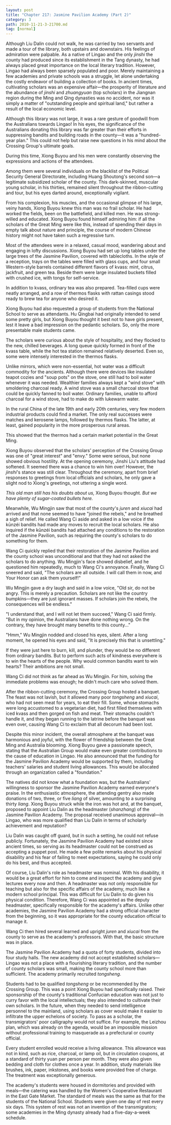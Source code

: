 ```yaml
---
layout: post
title: "Chapter 217: Jasmine Pavilion Academy (Part 2)"
category: 3
path: 2010-11-21-3-21700.md
tag: [normal]
---
```


Although Liu Dalin could not walk, he was carried by two servants and made a tour of the library, both upstairs and downstairs. His feelings of admiration were palpable. As a native of Lingao and the only *jinshi* the county had produced since its establishment in the Tang dynasty, he had always placed great importance on the local literary tradition. However, Lingao had always been sparsely populated and poor. Merely maintaining a few academies and private schools was a struggle, let alone undertaking the costly endeavor of building a collection of books. In ancient times, cultivating scholars was an expensive affair—the prosperity of literature and the abundance of *jinshi* and *zhuangyuan* (top scholars) in the Jiangnan region during the Ming and Qing dynasties was no accident, nor was it simply a matter of "outstanding people and spiritual land," but rather a result of the local economic level.

Although this library was not large, it was a rare gesture of goodwill from the Australians towards Lingao! In his eyes, the significance of the Australians donating this library was far greater than their efforts in suppressing bandits and building roads in the county—it was a "hundred-year plan." This could not help but raise new questions in his mind about the Crossing Group's ultimate goals.

During this time, Xiong Buyou and his men were constantly observing the expressions and actions of the attendees.

Among them were several individuals on the blacklist of the Political Security General Directorate, including Huang Shoutong's second son—a legitimate subsidized scholar of the county. This dark-skinned, muscular young scholar, in his thirties, remained silent throughout the ribbon-cutting and tour, but his eyes darted around, exceptionally vigilant.

From his complexion, his muscles, and the occasional glimpse of his large, veiny hands, Xiong Buyou knew this man was no frail scholar. He had worked the fields, been on the battlefield, and killed men. He was strong-willed and educated. Xiong Buyou found himself admiring him: if all the scholars of the Great Ming were like this, instead of spending their days in empty talk about nature and principle, the course of modern Chinese history might not have taken such a regressive turn.

Most of the attendees were in a relaxed, casual mood, wandering about and engaging in lofty discussions. Xiong Buyou had set up long tables under the large trees of the Jasmine Pavilion, covered with tablecloths. In the style of a reception, trays on the tables were filled with glass cups, and four small Western-style barrels contained different flavors of kvass: mint, citrus, jackfruit, and green tea. Beside them were large insulated buckets filled with crushed ice, with tongs for self-service.

In addition to kvass, ordinary tea was also prepared. Tea-filled cups were neatly arranged, and a row of thermos flasks with rattan casings stood ready to brew tea for anyone who desired it.

Xiong Buyou had also requested a group of students from the National School to serve as attendants. Hu Qingbai had originally intended to send some pretty girls, but Xiong Buyou thought it best not to have girls present, lest it leave a bad impression on the pedantic scholars. So, only the more presentable male students came.

The scholars were curious about the style of hospitality, and they flocked to the new, chilled beverages. A long queue quickly formed in front of the kvass table, while the hot tea station remained relatively deserted. Even so, some were intensely interested in the thermos flasks.

Unlike mirrors, which were non-essential, hot water was a difficult commodity for the ancients. Although there were devices like insulated teapot cozies and "soup pots" on the stove, one still had to boil water whenever it was needed. Wealthier families always kept a "wind stove" with smoldering charcoal ready. A wind stove was a small charcoal stove that could be quickly fanned to boil water. Ordinary families, unable to afford charcoal for a wind stove, had to make do with lukewarm water.

In the rural China of the late 19th and early 20th centuries, very few modern industrial products could find a market. The only real successes were matches and kerosene lamps, followed by thermos flasks. The latter, at least, gained popularity in the more prosperous rural areas.

This showed that the thermos had a certain market potential in the Great Ming.

Xiong Buyou observed that the scholars' perception of the Crossing Group was one of "great interest" and "envy." Some were serious, but none showed obvious hostility. At the opening ceremony, Jinshi Liu's attitude had softened. It seemed there was a chance to win him over! However, the *jinshi*'s stance was still clear. Throughout the ceremony, apart from brief responses to greetings from local officials and scholars, he only gave a slight nod to Xiong's greetings, not uttering a single word.

*This old man still has his doubts about us,* Xiong Buyou thought. *But we have plenty of sugar-coated bullets here.*

Meanwhile, Wu Mingjin saw that most of the county's *juren* and *xiucai* had arrived and that none seemed to have "joined the rebels," and he breathed a sigh of relief. He called Wang Ci aside and asked in a low voice if the kūnzéi bandits had made any moves to recruit the local scholars. He also inquired if the kūnzéi bandits had attached any conditions to the restoration of the Jasmine Pavilion, such as requiring the county's scholars to do something for them.

Wang Ci quickly replied that their restoration of the Jasmine Pavilion and the county school was unconditional and that they had not asked the scholars to do anything. Wu Mingjin's face showed disbelief, and he questioned him repeatedly, much to Wang Ci's annoyance. Finally, Wang Ci sneered and said, "The scholars are all outside. I will call them in now, and Your Honor can ask them yourself!"

Wu Mingjin gave a dry laugh and said in a low voice, "Old sir, do not be angry. This is merely a precaution. Scholars are not like the country bumpkins—they are just ignorant masses. If scholars join the rebels, the consequences will be endless."

"I understand that, and I will not let them succeed," Wang Ci said firmly. "But in my opinion, the Australians have done nothing wrong. On the contrary, they have brought many benefits to this county..."

"Hmm," Wu Mingjin nodded and closed his eyes, silent. After a long moment, he opened his eyes and said, "It is precisely this that is unsettling."

If they were just here to burn, kill, and plunder, they would be no different from ordinary bandits. But to perform such acts of kindness everywhere is to win the hearts of the people. Why would common bandits want to win hearts? Their ambitions are not small.

Wang Ci did not think as far ahead as Wu Mingjin. For him, solving the immediate problems was enough; he didn't much care who solved them.

After the ribbon-cutting ceremony, the Crossing Group hosted a banquet. The feast was not lavish, but it allowed many poor *tongsheng* and *xiucai*, who had not seen meat for years, to eat their fill. Some, whose stomachs were long accustomed to a vegetarian diet, had first filled themselves with iced kvass and then gorged on fish and meat. Their stomachs couldn't handle it, and they began running to the latrine before the banquet was even over, causing Wang Ci to exclaim that all decorum had been lost.

Despite this minor incident, the overall atmosphere at the banquet was harmonious and joyful, with the flower of friendship between the Great Ming and Australia blooming. Xiong Buyou gave a passionate speech, stating that the Australian Group would make even greater contributions to the cause of education in Lingao. He also announced that the funding for the Jasmine Pavilion Academy would be supported by them, including teachers' salaries and student living allowances. This would be allocated through an organization called a "foundation."

The natives did not know what a foundation was, but the Australians' willingness to sponsor the Jasmine Pavilion Academy earned everyone's praise. In the enthusiastic atmosphere, the attending gentry also made donations of two, three, or five *liang* of silver, amounting to a surprising thirty *liang*. Xiong Buyou struck while the iron was hot and, at the banquet, proposed to appoint Liu Dalin as the headmaster (*shanzhang*) of the Jasmine Pavilion Academy. The proposal received unanimous approval—in Lingao, who was more qualified than Liu Dalin in terms of scholarly achievement and reputation?

Liu Dalin was caught off guard, but in such a setting, he could not refuse publicly. Fortunately, the Jasmine Pavilion Academy had existed since ancient times, so serving as its headmaster could not be construed as accepting a puppet post. He made a few polite remarks about his physical disability and his fear of failing to meet expectations, saying he could only do his best, and thus accepted.

Of course, Liu Dalin's role as headmaster was nominal. With his disability, it would be a great effort for him to come and inspect the academy and give lectures every now and then. A headmaster was not only responsible for teaching but also for the specific affairs of the academy, much like a modern school principal. This was difficult for Liu Dalin to do given his physical condition. Therefore, Wang Ci was appointed as the deputy headmaster, specifically responsible for the academy's affairs. Unlike other academies, the Jasmine Pavilion Academy had a strong official character from the beginning, so it was appropriate for the county education official to manage it.

Wang Ci then hired several learned and upright *juren* and *xiucai* from the county to serve as the academy's professors. With that, the basic structure was in place.

The Jasmine Pavilion Academy had a quota of forty students, divided into four study halls. The new academy did not accept established scholars—Lingao was not a place with a flourishing literary tradition, and the number of county scholars was small, making the county school more than sufficient. The academy primarily recruited *tongsheng*.

Students had to be qualified *tongsheng* or be recommended by the Crossing Group. This was a point Xiong Buyou had specifically raised. Their sponsorship of the county's traditional Confucian education was not just to curry favor with the local intellectuals; they also intended to cultivate their own scholars. In the future, when they needed to send intelligence personnel to the mainland, using scholars as cover would make it easier to infiltrate the upper echelons of society. To pass as a scholar, the transmigrators' poor calligraphy would not suffice. For example, the Leizhou plan, which was already on the agenda, would be an impossible mission without professional training to masquerade as a prefectural or county official.

Every student enrolled would receive a living allowance. This allowance was not in kind, such as rice, charcoal, or lamp oil, but in circulation coupons, at a standard of thirty yuan per person per month. They were also given bedding and cloth for clothes once a year. In addition, study materials like brushes, ink, paper, inkstones, and books were provided free of charge. The treatment was exceptionally generous.

The academy's students were housed in dormitories and provided with meals—the catering was handled by the Women's Cooperative Restaurant in the East Gate Market. The standard of meals was the same as that for the students of the National School. Students were given one day of rest every six days. This system of rest was not an invention of the transmigrators; some academies in the Ming dynasty already had a five-day-a-week schedule.